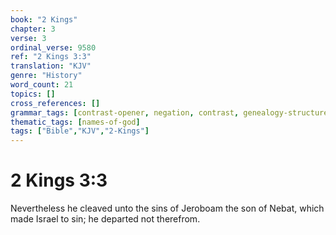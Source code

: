 ```yaml
---
book: "2 Kings"
chapter: 3
verse: 3
ordinal_verse: 9580
ref: "2 Kings 3:3"
translation: "KJV"
genre: "History"
word_count: 21
topics: []
cross_references: []
grammar_tags: [contrast-opener, negation, contrast, genealogy-structure]
thematic_tags: [names-of-god]
tags: ["Bible","KJV","2-Kings"]
---
```


# 2 Kings 3:3

Nevertheless he cleaved unto the sins of Jeroboam the son of Nebat, which made Israel to sin; he departed not therefrom.
